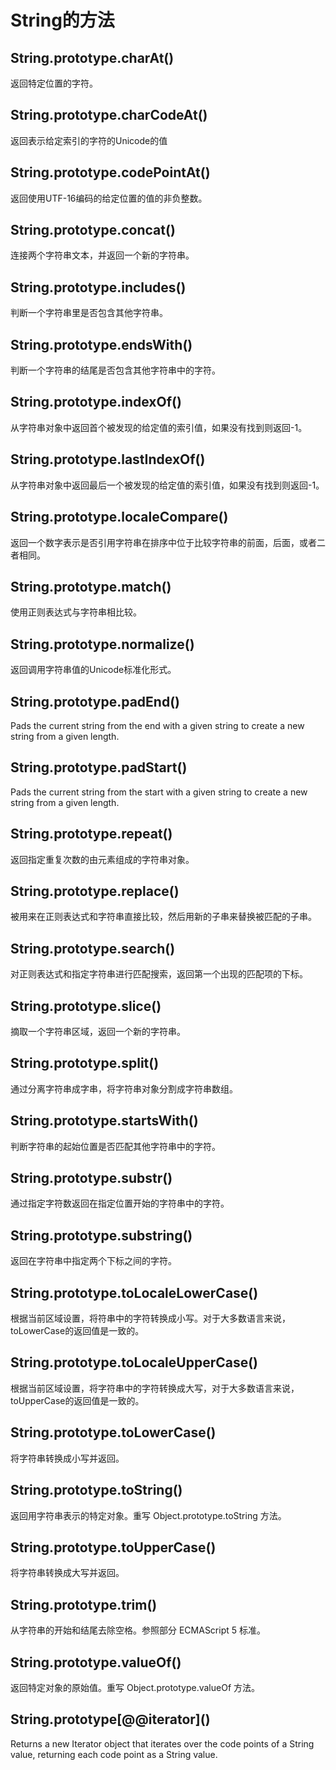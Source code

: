 # String的方法

## String.prototype.charAt()

返回特定位置的字符。

## String.prototype.charCodeAt()
返回表示给定索引的字符的Unicode的值

## String.prototype.codePointAt()
返回使用UTF-16编码的给定位置的值的非负整数。

## String.prototype.concat()
连接两个字符串文本，并返回一个新的字符串。

## String.prototype.includes()
判断一个字符串里是否包含其他字符串。

## String.prototype.endsWith()
判断一个字符串的结尾是否包含其他字符串中的字符。

## String.prototype.indexOf()
从字符串对象中返回首个被发现的给定值的索引值，如果没有找到则返回-1。

## String.prototype.lastIndexOf()
从字符串对象中返回最后一个被发现的给定值的索引值，如果没有找到则返回-1。

## String.prototype.localeCompare()
返回一个数字表示是否引用字符串在排序中位于比较字符串的前面，后面，或者二者相同。

## String.prototype.match()
使用正则表达式与字符串相比较。

## String.prototype.normalize()
返回调用字符串值的Unicode标准化形式。

## String.prototype.padEnd()
Pads the current string from the end with a given string to create a new string from a given length.

## String.prototype.padStart()
Pads the current string from the start with a given string to create a new string from a given length.

## String.prototype.repeat()
返回指定重复次数的由元素组成的字符串对象。

## String.prototype.replace()
被用来在正则表达式和字符串直接比较，然后用新的子串来替换被匹配的子串。

## String.prototype.search()
对正则表达式和指定字符串进行匹配搜索，返回第一个出现的匹配项的下标。

## String.prototype.slice()
摘取一个字符串区域，返回一个新的字符串。

## String.prototype.split()
通过分离字符串成字串，将字符串对象分割成字符串数组。

## String.prototype.startsWith()
判断字符串的起始位置是否匹配其他字符串中的字符。

## String.prototype.substr()
通过指定字符数返回在指定位置开始的字符串中的字符。

## String.prototype.substring()
返回在字符串中指定两个下标之间的字符。

## String.prototype.toLocaleLowerCase()
根据当前区域设置，将符串中的字符转换成小写。对于大多数语言来说，toLowerCase的返回值是一致的。

## String.prototype.toLocaleUpperCase()
根据当前区域设置，将字符串中的字符转换成大写，对于大多数语言来说，toUpperCase的返回值是一致的。

## String.prototype.toLowerCase()
将字符串转换成小写并返回。

## String.prototype.toString()
返回用字符串表示的特定对象。重写 Object.prototype.toString 方法。

## String.prototype.toUpperCase()
将字符串转换成大写并返回。

## String.prototype.trim()
从字符串的开始和结尾去除空格。参照部分 ECMAScript 5 标准。

## String.prototype.valueOf()
返回特定对象的原始值。重写 Object.prototype.valueOf 方法。

## String.prototype\[@@iterator\]()
Returns a new Iterator object that iterates over the code points of a String value, returning each code point as a String value.